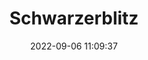 ---
date: 2022-09-06 11:09:37
title: 'Schwarzerblitz'	
tags: [free]
price: Free	
link: https://store.steampowered.com/app/1287800/Schwarzerblitz/	
discord: http://discord.gg/vXKrvpV	
twitter: https://twitter.com/AndreaDProjects
---